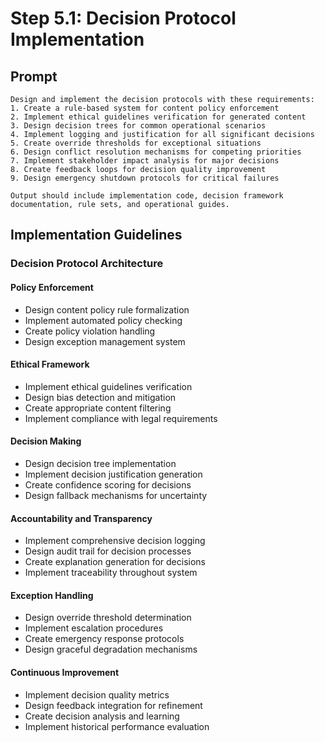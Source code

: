 # Step 5.1: Decision Protocol Implementation

## Prompt

```
Design and implement the decision protocols with these requirements:
1. Create a rule-based system for content policy enforcement
2. Implement ethical guidelines verification for generated content
3. Design decision trees for common operational scenarios
4. Implement logging and justification for all significant decisions
5. Create override thresholds for exceptional situations
6. Design conflict resolution mechanisms for competing priorities
7. Implement stakeholder impact analysis for major decisions
8. Create feedback loops for decision quality improvement
9. Design emergency shutdown protocols for critical failures

Output should include implementation code, decision framework documentation, rule sets, and operational guides.
```

## Implementation Guidelines

### Decision Protocol Architecture

#### Policy Enforcement
- Design content policy rule formalization
- Implement automated policy checking
- Create policy violation handling
- Design exception management system

#### Ethical Framework
- Implement ethical guidelines verification
- Design bias detection and mitigation
- Create appropriate content filtering
- Implement compliance with legal requirements

#### Decision Making
- Design decision tree implementation
- Implement decision justification generation
- Create confidence scoring for decisions
- Design fallback mechanisms for uncertainty

#### Accountability and Transparency
- Implement comprehensive decision logging
- Design audit trail for decision processes
- Create explanation generation for decisions
- Implement traceability throughout system

#### Exception Handling
- Design override threshold determination
- Implement escalation procedures
- Create emergency response protocols
- Design graceful degradation mechanisms

#### Continuous Improvement
- Implement decision quality metrics
- Design feedback integration for refinement
- Create decision analysis and learning
- Implement historical performance evaluation
